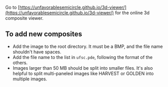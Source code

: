 Go to [https://unfavorablesemicircle.github.io/3d-viewer/](https://unfavorablesemicircle.github.io/3d-viewer/) for the online 3d composite viewer.

## To add new composites ##
- Add the image to the root directory. It must be a BMP, and the file name shouldn't have spaces.
- Add the file name to the list in `ufsc.pde`, following the format of the others.
- Images larger than 50 MB should be split into smaller files. It's also helpful to split multi-paneled images like HARVEST or GOLDEN into multiple images.
